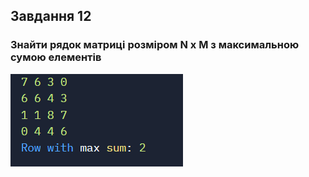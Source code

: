 ## Завдання 12

### Знайти рядок матриці розміром N x M з максимальною сумою елементів
![alt-photo](photo1.PNG)
